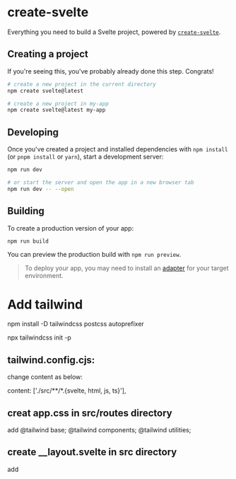 # create-svelte

Everything you need to build a Svelte project, powered by [`create-svelte`](https://github.com/sveltejs/kit/tree/main/packages/create-svelte).

## Creating a project

If you're seeing this, you've probably already done this step. Congrats!

```bash
# create a new project in the current directory
npm create svelte@latest

# create a new project in my-app
npm create svelte@latest my-app
```

## Developing

Once you've created a project and installed dependencies with `npm install` (or `pnpm install` or `yarn`), start a development server:

```bash
npm run dev

# or start the server and open the app in a new browser tab
npm run dev -- --open
```

## Building

To create a production version of your app:

```bash
npm run build
```

You can preview the production build with `npm run preview`.

> To deploy your app, you may need to install an [adapter](https://kit.svelte.dev/docs/adapters) for your target environment.

# Add tailwind
npm install -D tailwindcss postcss autoprefixer

npx tailwindcss init -p

## tailwind.config.cjs:

change content as below:

content: ['./src/**/*.{svelte, html, js, ts}'],

## creat app.css in src/routes directory

add
@tailwind base;
@tailwind components;
@tailwind utilities;

## create __layout.svelte in src directory
add
<script>
    import '../app.css'
</script>

<slot />

